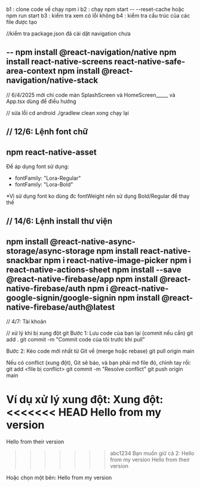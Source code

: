 b1 : clone code về chạy npm i 
b2 : chạy npm start -- --reset-cache hoặc npm run start 
b3 : kiểm tra xem có lỗi không
b4 : kiểm tra cấu trúc của các file được tạo

//kiểm tra package.json đã cài dặt navigation chưa

--
npm install @react-navigation/native
npm install react-native-screens react-native-safe-area-context
npm install @react-navigation/native-stack
--

// 6/4/2025  mới chỉ code màn SplashScreen và HomeScreen_____ và App.tsx dùng để điều hướng  

// sửa lỗi
cd android
./gradlew clean
xong chạy lại

// 12/6: Lệnh font chữ
--
npm react-native-asset
--

Để áp dụng font sử dụng: 
- fontFamily: "Lora-Regular"
- fontFamily: "Lora-Bold"

*Vì sử dụng font ko dùng đc fontWeight nên sử dụng Bold/Regular để thay thế

// 14/6: Lệnh install thư viện
--
npm install @react-native-async-storage/async-storage
npm install react-native-snackbar
npm i react-native-image-picker
npm i react-native-actions-sheet
npm install --save @react-native-firebase/app
npm install @react-native-firebase/auth
npm i @react-native-google-signin/google-signin
npm install @react-native-firebase/auth@latest
--

// 4/7: Tài khoản

// xử lý khi bị xung đột git
Bước 1: Lưu code của bạn lại (commit nếu cần)
git add .
git commit -m "Commit code của tôi trước khi pull"

Bước 2: Kéo code mới nhất từ Git về (merge hoặc rebase)
git pull origin main

Nếu có conflict (xung đột), Git sẽ báo, và bạn phải mở file đó, chỉnh tay rồi:
git add <file bị conflict>
git commit -m "Resolve conflict"
git push origin main

 Ví dụ xử lý xung đột:
Xung đột:
<<<<<<< HEAD
<Text>Hello from my version</Text>
=======
<Text>Hello from their version</Text>
>>>>>>> abc1234
Bạn muốn giữ cả 2:
<Text>Hello from my version</Text>
<Text>Hello from their version</Text>

Hoặc chọn một bên:
<Text>Hello from my version</Text>